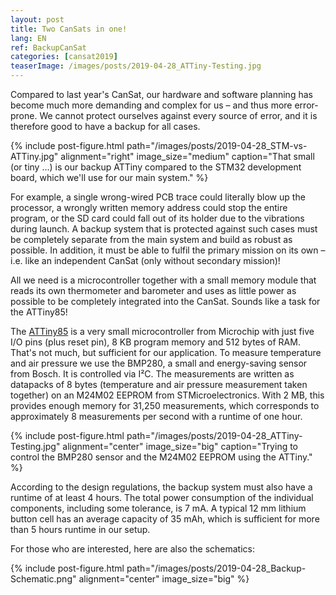 ```yaml
---
layout: post
title: Two CanSats in one!
lang: EN
ref: BackupCanSat
categories: [cansat2019]
teaserImage: /images/posts/2019-04-28_ATTiny-Testing.jpg
---
```


Compared to last year's CanSat, our hardware and software planning has become much more demanding and complex for us – and thus more error-prone. We cannot protect ourselves against every source of error, and it is therefore good to have a backup for all cases.

{% include post-figure.html path="/images/posts/2019-04-28_STM-vs-ATTiny.jpg" alignment="right" image_size="medium" caption="That small (or tiny ...) is our backup ATTiny compared to the STM32 development board, which we'll use for our main system." %}

For example, a single wrong-wired PCB trace could literally blow up the processor, a wrongly written memory address could stop the entire program, or the SD card could fall out of its holder due to the vibrations during launch. A backup system that is protected against such cases must be completely separate from the main system and build as robust as possible. In addition, it must be able to fulfil the primary mission on its own – i.e. like an independent CanSat (only without secondary mission)!

All we need is a microcontroller together with a small memory module that reads its own thermometer and barometer and uses as little power as possible to be completely integrated into the CanSat. Sounds like a task for the ATTiny85!

The [ATTiny85](https://www.microchip.com/wwwproducts/en/ATtiny85) is a very small microcontroller from Microchip with just five I/O pins (plus reset pin), 8 KB program memory and 512 bytes of RAM. That's not much, but sufficient for our application. To measure temperature and air pressure we use the BMP280, a small and energy-saving sensor from Bosch. It is controlled via I²C. The measurements are written as datapacks of 8 bytes (temperature and air pressure measurement taken together) on an M24M02 EEPROM from STMicroelectronics. With 2 MB, this provides enough memory for 31,250 measurements, which corresponds to approximately 8 measurements per second with a runtime of one hour.

{% include post-figure.html path="/images/posts/2019-04-28_ATTiny-Testing.jpg" alignment="center" image_size="big" caption="Trying to control the BMP280 sensor and the M24M02 EEPROM using the ATTiny." %}

According to the design regulations, the backup system must also have a runtime of at least 4 hours. The total power consumption of the individual components, including some tolerance, is 7 mA. A typical 12 mm lithium button cell has an average capacity of 35 mAh, which is sufficient for more than 5 hours runtime in our setup.

For those who are interested, here are also the schematics:

{% include post-figure.html path="/images/posts/2019-04-28_Backup-Schematic.png" alignment="center" image_size="big" %}
